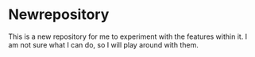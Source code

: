 # Newrepository
This is a new repository for me to experiment with the features within it.
I am not sure what I can do, so I will play around with them.
